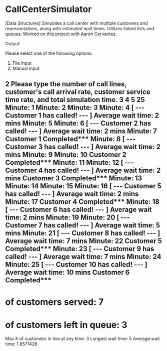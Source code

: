 # CallCenterSimulator
[Data Structures] Simulates a call center with multiple customers and representatives, along with estimated wait times. Utilizes linked lists and queues.
Worked on this project with Aaron Cervantes.

Output:

Please select one of the following options:
1. File input
2. Manual input

2
Please type the number of call lines, customer's call arrival rate, customer service time rate, and total simulation time.
3 4 5 25
Minute: 1
Minute: 2
Minute: 3
Minute: 4
[ --- Customer 1 has called! --- ]
Average wait time: 2 mins
Minute: 5
Minute: 6
[ --- Customer 2 has called! --- ]
Average wait time: 2 mins
Minute: 7
Customer 1 Completed***
Minute: 8
[ --- Customer 3 has called! --- ]
Average wait time: 2 mins
Minute: 9
Minute: 10
Customer 2 Completed***
Minute: 11
Minute: 12
[ --- Customer 4 has called! --- ]
Average wait time: 2 mins
Customer 3 Completed***
Minute: 13
Minute: 14
Minute: 15
Minute: 16
[ --- Customer 5 has called! --- ]
Average wait time: 2 mins
Minute: 17
Customer 4 Completed***
Minute: 18
[ --- Customer 6 has called! --- ]
Average wait time: 2 mins
Minute: 19
Minute: 20
[ --- Customer 7 has called! --- ]
Average wait time: 5 mins
Minute: 21
[ --- Customer 8 has called! --- ]
Average wait time: 7 mins
Minute: 22
Customer 5 Completed***
Minute: 23
[ --- Customer 9 has called! --- ]
Average wait time: 7 mins
Minute: 24
Minute: 25
[ --- Customer 10 has called! --- ]
Average wait time: 10 mins
Customer 6 Completed***
---------------------------
# of customers served: 7
# of customers left in queue: 3
Max # of customers in line at any time:  3
Longest wait time: 5
Average wait time: 1.8571428
